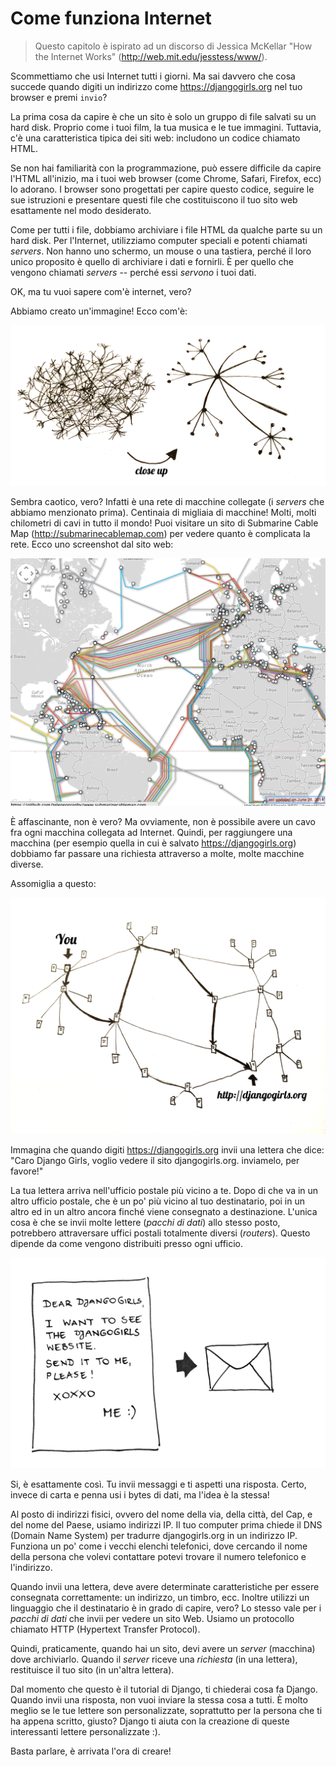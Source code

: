 # Come funziona Internet

> Questo capitolo è ispirato ad un discorso di Jessica McKellar "How the Internet Works" (http://web.mit.edu/jesstess/www/).

Scommettiamo che usi Internet tutti i giorni. Ma sai davvero che cosa succede quando digiti un indirizzo come https://djangogirls.org nel tuo browser e premi `invio`?

La prima cosa da capire è che un sito è solo un gruppo di file salvati su un hard disk. Proprio come i tuoi film, la tua musica e le tue immagini. Tuttavia, c'è una caratteristica tipica dei siti web: includono un codice chiamato HTML.

Se non hai familiarità con la programmazione, può essere difficile da capire l'HTML all'inizio, ma i tuoi web browser (come Chrome, Safari, Firefox, ecc) lo adorano. I browser sono progettati per capire questo codice, seguire le sue istruzioni e presentare questi file che costituiscono il tuo sito web esattamente nel modo desiderato.

Come per tutti i file, dobbiamo archiviare i file HTML da qualche parte su un hard disk. Per l'Internet, utilizziamo computer speciali e potenti chiamati *servers*. Non hanno uno schermo, un mouse o una tastiera, perché il loro unico proposito è quello di archiviare i dati e fornirli. È per quello che vengono chiamati *servers* -- perché essi *servono* i tuoi dati.

OK, ma tu vuoi sapere com'è internet, vero?

Abbiamo creato un'immagine! Ecco com'è:

![Figura 1.1][1]

 [1]: images/internet_1.png

Sembra caotico, vero? Infatti è una rete di macchine collegate (i *servers* che abbiamo menzionato prima). Centinaia di migliaia di macchine! Molti, molti chilometri di cavi in tutto il mondo! Puoi visitare un sito di Submarine Cable Map (http://submarinecablemap.com) per vedere quanto è complicata la rete. Ecco uno screenshot dal sito web:

![Figura 1.2][2]

 [2]: images/internet_3.png

È affascinante, non è vero? Ma ovviamente, non è possibile avere un cavo fra ogni macchina collegata ad Internet. Quindi, per raggiungere una macchina (per esempio quella in cui è salvato https://djangogirls.org) dobbiamo far passare una richiesta attraverso a molte, molte macchine diverse.

Assomiglia a questo:

![Figura 1.3][3]

 [3]: images/internet_2.png

Immagina che quando digiti https://djangogirls.org invii una lettera che dice: "Caro Django Girls, voglio vedere il sito djangogirls.org. inviamelo, per favore!"

La tua lettera arriva nell'ufficio postale più vicino a te. Dopo di che va in un altro ufficio postale, che è un po' più vicino al tuo destinatario, poi in un altro ed in un altro ancora finché viene consegnato a destinazione. L'unica cosa è che se invii molte lettere (*pacchi di dati*) allo stesso posto, potrebbero attraversare uffici postali totalmente diversi (*routers*). Questo dipende da come vengono distribuiti presso ogni ufficio.

![Figura 1.4][4]

 [4]: images/internet_4.png

Si, è esattamente così. Tu invii messaggi e ti aspetti una risposta. Certo, invece di carta e penna usi i bytes di dati, ma l'idea è la stessa!

Al posto di indirizzi fisici, ovvero del nome della via, della città, del Cap, e del nome del Paese, usiamo indirizzi IP. Il tuo computer prima chiede il DNS (Domain Name System) per tradurre djangogirls.org in un indirizzo IP. Funziona un po' come i vecchi elenchi telefonici, dove cercando il nome della persona che volevi contattare potevi trovare il numero telefonico e l'indirizzo.

Quando invii una lettera, deve avere determinate caratteristiche per essere consegnata correttamente: un indirizzo, un timbro, ecc. Inoltre utilizzi un linguaggio che il destinatario è in grado di capire, vero? Lo stesso vale per i *pacchi di dati* che invii per vedere un sito Web. Usiamo un protocollo chiamato HTTP (Hypertext Transfer Protocol).

Quindi, praticamente, quando hai un sito, devi avere un *server* (macchina) dove archiviarlo. Quando il *server* riceve una *richiesta* (in una lettera), restituisce il tuo sito (in un'altra lettera).

Dal momento che questo è il tutorial di Django, ti chiederai cosa fa Django. Quando invii una risposta, non vuoi inviare la stessa cosa a tutti. È molto meglio se le tue lettere son personalizzate, soprattutto per la persona che ti ha appena scritto, giusto? Django ti aiuta con la creazione di queste interessanti lettere personalizzate :).

Basta parlare, è arrivata l'ora di creare!